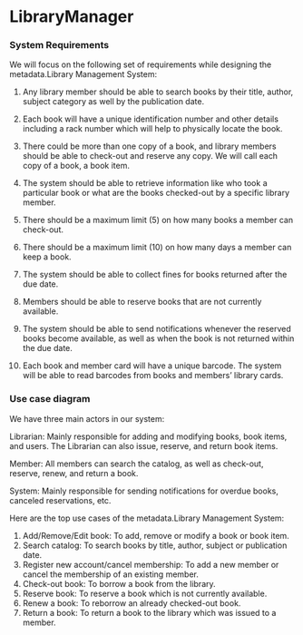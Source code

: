 # LibraryManager
### System Requirements

We will focus on the following set of requirements while designing the metadata.Library Management System:

1) Any library member should be able to search books by their title, author, subject category as well by the publication date.

2) Each book will have a unique identification number and other details including a rack number which will help to physically locate the book.

3) There could be more than one copy of a book, and library members should be able to check-out and reserve any copy. We will call each copy of a book, a book item.

4) The system should be able to retrieve information like who took a particular book or what are the books checked-out by a specific library member.

5) There should be a maximum limit (5) on how many books a member can check-out.

6) There should be a maximum limit (10) on how many days a member can keep a book.

7) The system should be able to collect fines for books returned after the due date.

8) Members should be able to reserve books that are not currently available.

9) The system should be able to send notifications whenever the reserved books become available, as well as when the book is not returned within the due date.

10) Each book and member card will have a unique barcode. The system will be able to read barcodes from books and members’ library cards.

### Use case diagram

We have three main actors in our system:

Librarian: Mainly responsible for adding and modifying books, book items, and users. The Librarian can also issue, reserve, and return book items.

Member: All members can search the catalog, as well as check-out, reserve, renew, and return a book.

System: Mainly responsible for sending notifications for overdue books, canceled reservations, etc.

Here are the top use cases of the metadata.Library Management System:

1) Add/Remove/Edit book: To add, remove or modify a book or book item.
2) Search catalog: To search books by title, author, subject or publication date.
3) Register new account/cancel membership: To add a new member or cancel the membership of an existing member.
4) Check-out book: To borrow a book from the library.
5) Reserve book: To reserve a book which is not currently available.
6) Renew a book: To reborrow an already checked-out book.
7) Return a book: To return a book to the library which was issued to a member.
